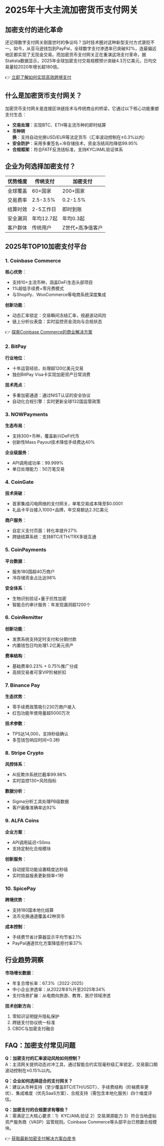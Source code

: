 # 2025年十大主流加密货币支付网关

## 加密支付的进化革命
还记得数字支付网关刚面世时的争议吗？当时技术圈对这种新型支付方式褒贬不一。如今，从亚马逊钱包到PayPal，全球数字支付渗透率已突破92%，连最偏远地区都实现了无现金交易。而加密货币支付网关正在重演这场支付革命，据Statista数据显示，2025年全球加密支付交易规模预计突破4.3万亿美元，日均交易量较2020年增长超180倍。

👉 [立即了解如何实现高效跨境支付](https://bit.ly/okx_welcome)

## 什么是加密货币支付网关？
加密货币支付网关是连接区块链技术与传统商业的桥梁，它通过以下核心功能重塑支付生态：
- **交易处理**：实现BTC、ETH等主流币种的即时结算
- **币种转换**：支持自动兑换USD/EUR等法定货币（汇率波动控制在±0.3%以内）
- **安全防护**：采用多重签名+冷存储技术，资金冻结风险降低99.95%
- **合规框架**：符合FATF反洗钱标准，支持KYC/AML验证体系

## 企业为何选择加密支付？
| 优势维度        | 传统支付       | 加密支付       |
|-----------------|---------------|---------------|
| 全球覆盖        | 60+国家       | 200+国家      |
| 交易费率        | 2.5-3.5%      | 0.2-1.5%      |
| 结算时效        | 2-5工作日     | 即时到账      |
| 安全漏洞        | 年均12.7起    | 年均0.3起     |
| 客户群体        | 传统用户      | Z世代+高净值客户 |

## 2025年TOP10加密支付平台

### 1. Coinbase Commerce
**核心优势**：
- 支持10+主流币种，涵盖DeFi生态头部项目
- 1%超低手续费+零月费模式
- 与Shopify、WooCommerce等电商系统深度集成

**创新功能**：
- 动态汇率锁定：交易瞬间冻结汇率，规避波动风险
- 链上分析仪表盘：实时监控资金流向与合规状态

👉 [探索Coinbase Commerce的商业解决方案](https://bit.ly/okx_welcome)

### 2. BitPay
**行业地位**：
- 十年运营经验，处理超120亿美元交易
- 独创BitPay Visa卡实现加密资产日常消费

**技术亮点**：
- 多重加密通道：通过NIST认证的安全协议
- 自动化合规引擎：实时更新全球132国监管政策

### 3. NOWPayments
**生态布局**：
- 支持300+币种，覆盖新兴DeFi代币
- 创新性Mass Payout技术降低手续费达40%

**企业级服务**：
- API调用成功率：99.999%
- 单日处理能力：50万笔交易

### 4. CoinGate
**技术突破**：
- 首家集成闪电网络的支付网关，单笔交易成本降至$0.0001
- 礼品卡平台接入1000+品牌，年交易额达2.3亿美元

**商户服务**：
- 自定义支付页面：转化率提升27%
- 跨链结算系统：支持BTC/ETH/TRX多链互通

### 5. CoinPayments
**平台数据**：
- 服务180国超40万商户
- 冷存储资金占比达98%

**安全体系**：
- 生物识别验证+量子抗性加密
- 智能合约审计服务：年发现漏洞超1200个

### 6. CoinRemitter
**创新功能**：
- 发票系统支持定时支付和分期付款
- 内置钱包日均处理1.2亿美元资产

**费率结构**：
- 基础费率0.23% + 0.75%推广分成
- 高频交易者可享VIP阶梯折扣

### 7. Binance Pay
**生态优势**：
- 零手续费政策吸引230万商户接入
- 红包功能年使用量超5000万次

**技术参数**：
- TPS达14,000，支持秒级确认
- 多签钱包响应时间<0.3秒

### 8. Stripe Crypto
**风控体系**：
- AI反欺诈系统拦截率99.98%
- 实时监控130+风险指标

**数据分析**：
- Sigma分析工具处理PB级数据
- 客户画像准确率达92%

### 9. ALFA Coins
**企业方案**：
- API调用延迟<50ms
- 支持定制化合规模块

**创新服务**：
- 自动提现功能设置精度达秒级
- 实时损益报表更新频率<1秒

### 10. SpicePay
**跨境优势**：
- 支持180国本地化结算
- 法币兑换通道覆盖42种货币

**成本控制**：
- 手续费节省计算器显示平均节省2.1%
- PayPal通道优化方案降低拒付率37%

## 行业趋势洞察
**市场增长数据**：
- 年复合增长率：67.3%（2022-2025）
- 中小企业渗透率：从2022年8%升至2025年34%
- 支付场景扩展：从电商向旅游、教育、医疗领域渗透

**技术创新方向**：
1. 零知识证明提升隐私保护
2. 跨链支付协议统一标准
3. CBDC与加密支付融合

## FAQ：加密支付常见问题

**Q：加密支付的汇率波动风险如何控制？**  
A：主流网关提供动态对冲工具，通过智能合约实现毫秒级汇率锁定，交易窗口期波动控制在±0.15%以内。

**Q：企业如何选择适合的支付网关？**  
A：建议从币种支持（至少覆盖BTC/ETH/USDT）、手续费结构（阶梯费率更优）、集成难度（优先SaaS方案）、合规支持（需包含本地化服务）四个维度评估。

**Q：加密支付的合规要求有哪些？**  
A：需满足三大核心要求：1）KYC/AML验证 2）交易溯源能力 3）符合当地虚拟资产服务商（VASP）监管规则。Coinbase Commerce等头部平台已预置合规模块。

👉 [获取最新加密支付解决方案白皮书](https://bit.ly/okx_welcome)

